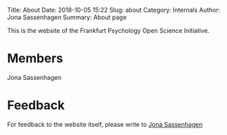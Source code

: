 Title: About
Date: 2018-10-05 15:22
Slug: about
Category: Internals
Author: Jona Sassenhagen
Summary: About page

This is the website of the Frankfurt Psychology Open Science Initiative.

# Members

Jona Sassenhagen

# Feedback
For feedback to the website itself, please write to [Jona Sassenhagen](mailto:jona.sassenhagen@gmail.com)
